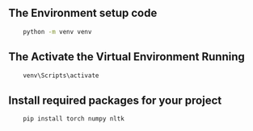 ## The Environment setup code 
```bash
    python -m venv venv
```


## The Activate the Virtual Environment Running
```bash
    venv\Scripts\activate
```

##  Install required packages for your project
```bash
    pip install torch numpy nltk
```